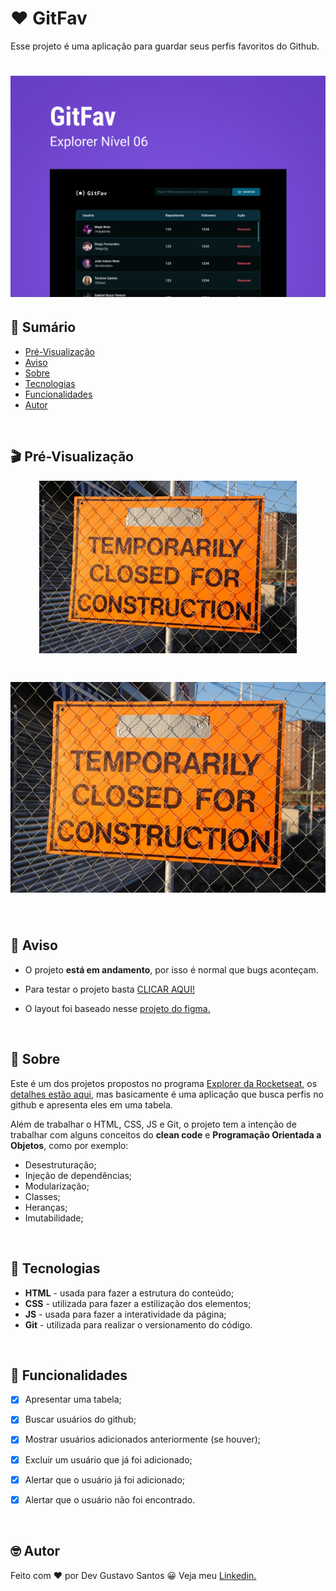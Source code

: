 # ❤ GitFav
Esse projeto é uma aplicação para guardar seus perfis favoritos do Github.
<h1 align="center">
    <img src="./assets/images/preview/cover.jpg" alt="Capa do projeto">
</h1>

## 📖 Sumário
- [Pré-Visualização](#pré-visualização)
- [Aviso](#aviso)
- [Sobre](#sobre)
- [Tecnologias](#tecnologias)
- [Funcionalidades](#funcionalidades)
- [Autor](#autor)

</br>

## 🎬 Pré-Visualização

<h1 align="center" style="max-width: 412px; margin: auto;">
    <img src="./assets/images/preview/place-holder.jpg" alt="gif da versão mobile">
</h1>

<h1 align="center">
    <img src="./assets/images/preview/place-holder.jpg" alt="gif da versão desktop">
</h1>

</br>

## 📢 Aviso

- O projeto **está em andamento**, por isso é normal que bugs aconteçam.

- Para testar o projeto basta [CLICAR AQUI!](https://git-fav-two.vercel.app/)

- O layout foi baseado nesse [projeto do figma.](https://www.figma.com/file/hU9p7Gn7Pzw5qJpzW8nzBb/%5BDesafios-Explorer%5D-GitFav-(Copy)-(Copy)?node-id=0%3A1)

</br>

## 📝 Sobre

Este é um dos projetos propostos no programa [Explorer da Rocketseat](https://www.rocketseat.com.br/explorer), os [detalhes estão aqui](https://efficient-sloth-d85.notion.site/GitFav-f8ff1c18b23745c0b46cd8d61f74b596), mas basicamente é uma aplicação que busca perfis no github e apresenta eles em uma tabela.

Além de trabalhar o HTML, CSS, JS e Git, o projeto tem a intenção de trabalhar com alguns conceitos do **clean code** e **Programação Orientada a Objetos**, como por exemplo:
- Desestruturação;
- Injeção de dependências;
- Modularização;
- Classes;
- Heranças;
- Imutabilidade;

</br>

## 💾 Tecnologias

- **HTML** - usada para fazer a estrutura do conteúdo;
- **CSS** - utilizada para fazer a estilização dos elementos;
- **JS** - usada para fazer a interatividade da página;
- **Git** - utilizada para realizar o versionamento do código.

</br>

## 🔨 Funcionalidades

- [x] Apresentar uma tabela;
- [x] Buscar usuários do github;
- [x] Mostrar usuários adicionados anteriormente (se houver);
- [x] Excluir um usuário que já foi adicionado;
- [x] Alertar que o usuário  já foi adicionado;
- [x] Alertar que o usuário não foi encontrado.


</br>

## 🤓 Autor

Feito com ❤ por Dev Gustavo Santos 😀 Veja meu [Linkedin.](https://www.linkedin.com/in/devgustavosantos/)

